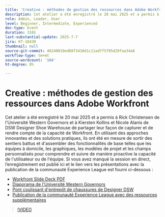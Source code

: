 ```yaml
---
title: 'Creative : méthodes de gestion des ressources dans Adobe Workfront'
description: Cet atelier a été enregistré le 20 mai 2025 et a permis à Rick Christensen de l'Université Western Governors et à Kiersten Kollins et Nicole Alanis de DSW Designer Shoe Warehouse de partager leur façon de capturer et de rendre compte de la capacité de Workfront.
role: Admin, Leader, User
level: Beginner, Intermediate, Experienced
doc-type: Event
duration: 3101
last-substantial-update: 2025-7-7
jira: KT-18430
thumbnail: null
source-git-commit: 46240019ed68f3410d1c11ad7f5705d29faa34a6
workflow-type: tm+mt
source-wordcount: '184'
ht-degree: 0%

---
```


# Creative : méthodes de gestion des ressources dans Adobe Workfront

Cet atelier a été enregistré le 20 mai 2025 et a permis à Rick Christensen de l&#39;Université Western Governors et à Kiersten Kollins et Nicole Alanis de DSW Designer Shoe Warehouse de partager leur façon de capturer et de rendre compte de la capacité de Workfront.
En utilisant des approches innovantes et des solutions pratiques, ils ont été en mesure de sortir des sentiers battus et d&#39;assembler des fonctionnalités de base telles que les équipes à domicile, les graphiques, les modèles de projet et les champs personnalisés pour comprendre et suivre de manière proactive la capacité de l&#39;utilisateur ou de l&#39;équipe.
Si vous avez manqué la session en direct, l’enregistrement est publié ici et le lien vers les présentations avec la publication de la communauté Experience League est fourni ci-dessous :

* [Workfront Slide Deck PDF](https://workfront-experience.s3.us-west-2.amazonaws.com/Training/Guides/Customer+Success+at+Scale/Creative+Ways+of+Managing+Resources+in+Adobe+Workfront+052025.pdf)
* [Diaporama de l&#39;Université Western Governors](https://workfront-experience.s3.us-west-2.amazonaws.com/Training/Guides/Customer+Success+at+Scale/Rick+C.s+Presentation+for+Workfront+Event_+Creative+Ways+of+Managing+Resources.pdf)
* [Pont coulissant d&#39;entrepôt de chaussures de Designer DSW](https://workfront-experience.s3.us-west-2.amazonaws.com/Training/Guides/Customer+Success+at+Scale/DSW+SLIDES+FINAL+V2+-+Creative+Ways+of+Managing+Resources+in+Workfront+.pdf)
* [Publication de la communauté Experience League avec des ressources supplémentaires](https://experienceleaguecommunities.adobe.com/t5/workfront-discussions/event-follow-up-creative-ways-of-managing-resources-in-adobe/td-p/755145?profile.language=fr)

>[!VIDEO](https://video.tv.adobe.com/v/3464296/?learn=on&enablevpops)
